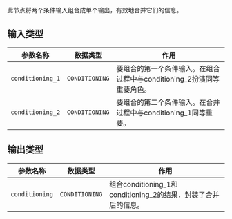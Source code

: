 此节点将两个条件输入组合成单个输出，有效地合并它们的信息。

## 输入类型

| 参数名称 | 数据类型 | 作用 |
| --- | --- | --- |
| `conditioning_1` | `CONDITIONING` | 要组合的第一个条件输入。在组合过程中与conditioning_2扮演同等重要角色。 |
| `conditioning_2` | `CONDITIONING` | 要组合的第二个条件输入。在合并过程中与conditioning_1同等重要。 |

## 输出类型

| 参数名称 | 数据类型 | 作用 |
| --- | --- | --- |
| `conditioning` | `CONDITIONING` | 组合conditioning_1和conditioning_2的结果，封装了合并后的信息。 |
